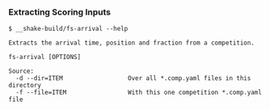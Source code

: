 ### Extracting Scoring Inputs

    $ __shake-build/fs-arrival --help

    Extracts the arrival time, position and fraction from a competition.

    fs-arrival [OPTIONS]

    Source:
      -d --dir=ITEM                  Over all *.comp.yaml files in this directory
      -f --file=ITEM                 With this one competition *.comp.yaml file
